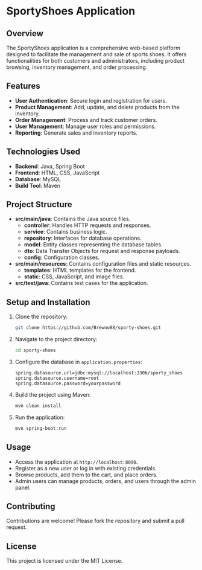 # SportyShoes Application

## Overview

The SportyShoes application is a comprehensive web-based platform designed to facilitate the management and sale of sports shoes. It offers functionalities for both customers and administrators, including product browsing, inventory management, and order processing.

## Features

- **User Authentication**: Secure login and registration for users.
- **Product Management**: Add, update, and delete products from the inventory.
- **Order Management**: Process and track customer orders.
- **User Management**: Manage user roles and permissions.
- **Reporting**: Generate sales and inventory reports.

## Technologies Used

- **Backend**: Java, Spring Boot
- **Frontend**: HTML, CSS, JavaScript
- **Database**: MySQL
- **Build Tool**: Maven

## Project Structure

- **src/main/java**: Contains the Java source files.
  - **controller**: Handles HTTP requests and responses.
  - **service**: Contains business logic.
  - **repository**: Interfaces for database operations.
  - **model**: Entity classes representing the database tables.
  - **dto**: Data Transfer Objects for request and response payloads.
  - **config**: Configuration classes.
- **src/main/resources**: Contains configuration files and static resources.
  - **templates**: HTML templates for the frontend.
  - **static**: CSS, JavaScript, and image files.
- **src/test/java**: Contains test cases for the application.

## Setup and Installation

1. Clone the repository:
   ```bash
   git clone https://github.com/Brewno88/sporty-shoes.git
   ```
2. Navigate to the project directory:
   ```bash
   cd sporty-shoes
   ```
3. Configure the database in `application.properties`:
   ```properties
   spring.datasource.url=jdbc:mysql://localhost:3306/sporty_shoes
   spring.datasource.username=root
   spring.datasource.password=yourpassword
   ```
4. Build the project using Maven:
   ```bash
   mvn clean install
   ```
5. Run the application:
   ```bash
   mvn spring-boot:run
   ```

## Usage

- Access the application at `http://localhost:8090`.
- Register as a new user or log in with existing credentials.
- Browse products, add them to the cart, and place orders.
- Admin users can manage products, orders, and users through the admin panel.

## Contributing

Contributions are welcome! Please fork the repository and submit a pull request.

## License

This project is licensed under the MIT License.
